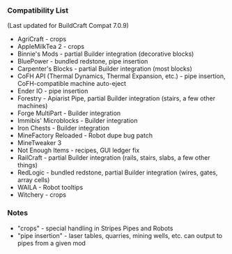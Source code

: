 ### Compatibility List

(Last updated for BuildCraft Compat 7.0.9)

* AgriCraft - crops
* AppleMilkTea 2 - crops
* Binnie's Mods - partial Builder integration (decorative blocks)
* BluePower - bundled redstone, pipe insertion
* Carpenter's Blocks - partial Builder integration (most blocks)
* CoFH API (Thermal Dynamics, Thermal Expansion, etc.) - pipe insertion, CoFH-compatible machine auto-eject
* Ender IO - pipe insertion
* Forestry - Apiarist Pipe, partial Builder integration (stairs, a few other machines)
* Forge MultiPart - Builder integration
* Immibis' Microblocks - Builder integration
* Iron Chests - Builder integration
* MineFactory Reloaded - Robot dupe bug patch
* MineTweaker 3
* Not Enough Items - recipes, GUI ledger fix
* RailCraft - partial Builder integration (rails, stairs, slabs, a few other things)
* RedLogic - bundled redstone, partial Builder integration (wires, gates, array cells)
* WAILA - Robot tooltips
* Witchery - crops

### Notes

* "crops" - special handling in Stripes Pipes and Robots
* "pipe insertion" - laser tables, quarries, mining wells, etc. can output to pipes from a given mod

